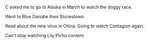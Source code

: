 C asked me to go to Alaska in March to watch the doggy race.

Went to Blue Danube then Stonestown.

Read about the new virus in China. Going to watch Contagion again.

Can't stop watching Lily Pichu content.
